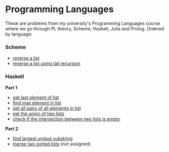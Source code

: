 # Programming Languages

These are problems from my university's Programming Languages course where we go through PL theory, Scheme, Haskell, Julia and Prolog. Ordered by language:

### Scheme
- [reverse a list](https://github.com/mknd7/pl-assignments/blob/main/Scheme/rev.scm)
- [reverse a list using tail recursion](https://github.com/mknd7/pl-assignments/blob/main/Scheme/rev-tail.scm)

### Haskell

**Part 1**

- [get last element of list](https://github.com/mknd7/pl-assignments/blob/main/Haskell/Part1/Last.hs)
- [find max element in list](https://github.com/mknd7/pl-assignments/blob/main/Haskell/Part1/Max.hs)
- [get all pairs of all elements in list](https://github.com/mknd7/pl-assignments/blob/main/Haskell/Part1/Pairs.hs)
- [get the union of two lists](https://github.com/mknd7/pl-assignments/blob/main/Haskell/Part1/Union.hs)
- [check if the intersection between two lists is empty](https://github.com/mknd7/pl-assignments/blob/main/Haskell/Part1/Intersection.hs)

**Part 2**

- [find largest unique substring](https://github.com/mknd7/pl-assignments/blob/main/Haskell/Part2/LargestUnique.hs)
- [merge two sorted lists](https://github.com/mknd7/pl-assignments/blob/main/Haskell/Part2/Merge.hs) (not assigned)
